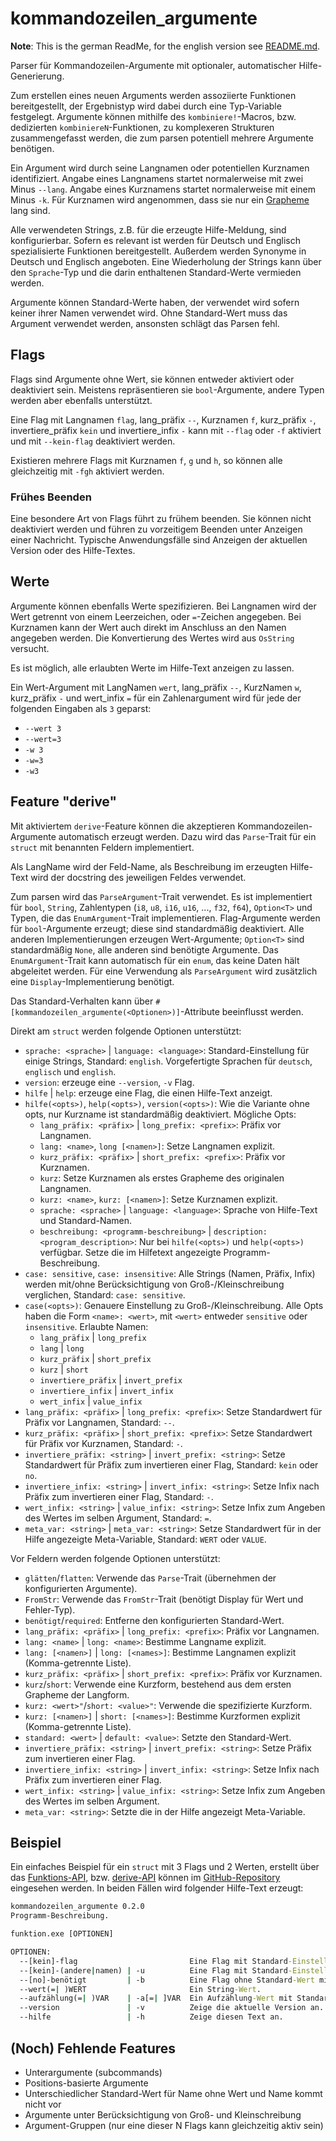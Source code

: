 # kommandozeilen_argumente

__Note__: This is the german ReadMe, for the english version see
[README.md](https://github.com/spamviech/kommandozeilen_argumente/blob/main/README.md).

Parser für Kommandozeilen-Argumente mit optionaler, automatischer Hilfe-Generierung.

Zum erstellen eines neuen Arguments werden assoziierte Funktionen bereitgestellt,
der Ergebnistyp wird dabei durch eine Typ-Variable festgelegt.
Argumente können mithilfe des `kombiniere!`-Macros, bzw. dedizierten `kombiniereN`-Funktionen,
zu komplexeren Strukturen zusammengefasst werden,
die zum parsen potentiell mehrere Argumente benötigen.

Ein Argument wird durch seine Langnamen oder potentiellen Kurznamen identifiziert.
Angabe eines Langnamens startet normalerweise mit zwei Minus `--lang`.
Angabe eines Kurznamens startet normalerweise mit einem Minus `-k`.
Für Kurznamen wird angenommen, dass sie nur ein
[Grapheme](https://docs.rs/unicode-segmentation/1.8.0/unicode_segmentation/trait.UnicodeSegmentation.html#tymethod.graphemes)
lang sind.

Alle verwendeten Strings, z.B. für die erzeugte Hilfe-Meldung, sind konfigurierbar.
Sofern es relevant ist werden für Deutsch und Englisch spezialisierte Funktionen bereitgestellt.
Außerdem werden Synonyme in Deutsch und Englisch angeboten.
Eine Wiederholung der Strings kann über den `Sprache`-Typ und die darin enthaltenen
Standard-Werte vermieden werden.

Argumente können Standard-Werte haben, der verwendet wird sofern keiner ihrer Namen verwendet wird.
Ohne Standard-Wert muss das Argument verwendet werden, ansonsten schlägt das Parsen fehl.

## Flags

Flags sind Argumente ohne Wert, sie können entweder aktiviert oder deaktiviert sein.
Meistens repräsentieren sie `bool`-Argumente, andere Typen werden aber ebenfalls unterstützt.

Eine Flag mit Langnamen `flag`, lang_präfix `--`, Kurznamen `f`, kurz_präfix `-`,
invertiere_präfix `kein` und invertiere_infix `-` kann mit `--flag` oder `-f` aktiviert
und mit `--kein-flag` deaktiviert werden.

Existieren mehrere Flags mit Kurznamen `f`, `g` und `h`,
so können alle gleichzeitig mit `-fgh` aktiviert werden.

### Frühes Beenden

Eine besondere Art von Flags führt zu frühem beenden.
Sie können nicht deaktiviert werden und führen zu vorzeitigem Beenden unter Anzeigen einer Nachricht.
Typische Anwendungsfälle sind Anzeigen der aktuellen Version oder des Hilfe-Textes.

## Werte

Argumente können ebenfalls Werte spezifizieren.
Bei Langnamen wird der Wert getrennt von einem Leerzeichen, oder `=`-Zeichen angegeben.
Bei Kurznamen kann der Wert auch direkt im Anschluss an den Namen angegeben werden.
Die Konvertierung des Wertes wird aus `OsString` versucht.

Es ist möglich, alle erlaubten Werte im Hilfe-Text anzeigen zu lassen.

Ein Wert-Argument mit LangNamen `wert`, lang_präfix `--`, KurzNamen `w`, kurz_präfix `-` und
wert_infix `=` für ein Zahlenargument wird für jede der folgenden Eingaben als `3` geparst:

- `--wert 3`
- `--wert=3`
- `-w 3`
- `-w=3`
- `-w3`

## Feature "derive"

Mit aktiviertem `derive`-Feature können die akzeptieren Kommandozeilen-Argumente
automatisch erzeugt werden.
Dazu wird das `Parse`-Trait für ein `struct` mit benannten Feldern implementiert.

Als LangName wird der Feld-Name, als Beschreibung im erzeugten Hilfe-Text wird
der docstring des jeweiligen Feldes verwendet.

Zum parsen wird das `ParseArgument`-Trait verwendet.
Es ist implementiert für `bool`, `String`, Zahlentypen (`i8`, `u8`, `i16`, `u16`, ..., `f32`, `f64`),
`Option<T>` und Typen, die das `EnumArgument`-Trait implementieren.
Flag-Argumente werden für `bool`-Argumente erzeugt; diese sind standardmäßig deaktiviert.
Alle anderen Implementierungen erzeugen Wert-Argumente; `Option<T>` sind standardmäßig `None`,
alle anderen sind benötigte Argumente.
Das `EnumArgument`-Trait kann automatisch für ein `enum`, das keine Daten hält abgeleitet werden.
Für eine Verwendung als `ParseArgument` wird zusätzlich eine `Display`-Implementierung benötigt.

Das Standard-Verhalten kann über `#[kommandozeilen_argumente(<Optionen>)]`-Attribute beeinflusst werden.

Direkt am `struct` werden folgende Optionen unterstützt:

- `sprache: <sprache>` | `language: <language>`:
  Standard-Einstellung für einige Strings, Standard: `english`.
  Vorgefertigte Sprachen für `deutsch`, `englisch` und `english`.
- `version`: erzeuge eine `--version`, `-v` Flag.
- `hilfe` | `help`: erzeuge eine Flag, die einen Hilfe-Text anzeigt.
- `hilfe(<opts>)`, `help(<opts>)`, `version(<opts>)`:
  Wie die Variante ohne opts, nur Kurzname ist standardmäßig deaktiviert. Mögliche Opts:
  - `lang_präfix: <präfix>` | `long_prefix: <prefix>`: Präfix vor Langnamen.
  - `lang: <name>`, `long [<namen>]`: Setze Langnamen explizit.
  - `kurz_präfix: <präfix>` | `short_prefix: <prefix>`: Präfix vor Kurznamen.
  - `kurz`: Setze Kurznamen als erstes Grapheme des originalen Langnamen.
  - `kurz: <name>`, `kurz: [<namen>]`: Setze Kurznamen explizit.
  - `sprache: <sprache>` | `language: <language>`: Sprache von Hilfe-Text und Standard-Namen.
  - `beschreibung: <programm-beschreibung>` | `description: <program_description>`:
    Nur bei `hilfe(<opts>)` und `help(<opts>)` verfügbar.
    Setze die im Hilfetext angezeigte Programm-Beschreibung.
- `case: sensitive`, `case: insensitive`:
  Alle Strings (Namen, Präfix, Infix) werden mit/ohne Berücksichtigung von
  Groß-/Kleinschreibung verglichen, Standard: `case: sensitive`.
- `case(<opts>)`:
  Genauere Einstellung zu Groß-/Kleinschreibung. Alle Opts haben die Form `<name>: <wert>`,
  mit `<wert>` entweder `sensitive` oder `insensitive`. Erlaubte Namen:
  - `lang_präfix` | `long_prefix`
  - `lang` | `long`
  - `kurz_präfix` | `short_prefix`
  - `kurz` | `short`
  - `invertiere_präfix` | `invert_prefix`
  - `invertiere_infix` | `invert_infix`
  - `wert_infix` | `value_infix`
- `lang_präfix: <präfix>` | `long_prefix: <prefix>`:
  Setze Standardwert für Präfix vor Langnamen, Standard: `--`.
- `kurz_präfix: <präfix>` | `short_prefix: <prefix>`:
  Setze Standardwert für Präfix vor Kurznamen, Standard: `-`.
- `invertiere_präfix: <string>` | `invert_prefix: <string>`:
  Setze Standardwert für Präfix zum invertieren einer Flag, Standard: `kein` oder `no`.
- `invertiere_infix: <string>` | `invert_infix: <string>`:
  Setze Infix nach Präfix zum invertieren einer Flag, Standard: `-`.
- `wert_infix: <string>` | `value_infix: <string>`:
  Setze Infix zum Angeben des Wertes im selben Argument, Standard: `=`.
- `meta_var: <string>` | `meta_var: <string>`:
  Setze Standardwert für in der Hilfe angezeigte Meta-Variable, Standard: `WERT` oder `VALUE`.

Vor Feldern werden folgende Optionen unterstützt:

- `glätten`/`flatten`: Verwende das `Parse`-Trait (übernehmen der konfigurierten Argumente).
- `FromStr`: Verwende das `FromStr`-Trait (benötigt Display für Wert und Fehler-Typ).
- `benötigt`/`required`: Entferne den konfigurierten Standard-Wert.
- `lang_präfix: <präfix>` | `long_prefix: <prefix>`: Präfix vor Langnamen.
- `lang: <name>` | `long: <name>`: Bestimme Langname explizit.
- `lang: [<namen>]` | `long: [<names>]`: Bestimme Langnamen explizit (Komma-getrennte Liste).
- `kurz_präfix: <präfix>` | `short_prefix: <prefix>`: Präfix vor Kurznamen.
- `kurz`/`short`: Verwende eine Kurzform, bestehend aus dem ersten Grapheme der Langform.
- `kurz: <wert>"`/`short: <value>"`: Verwende die spezifizierte Kurzform.
- `kurz: [<namen>]` | `short: [<names>]`: Bestimme Kurzformen explizit (Komma-getrennte Liste).
- `standard: <wert>` | `default: <value>`: Setzte den Standard-Wert.
- `invertiere_präfix: <string>` | `invert_prefix: <string>`: Setze Präfix zum invertieren einer Flag.
- `invertiere_infix: <string>` | `invert_infix: <string>`:
  Setze Infix nach Präfix zum invertieren einer Flag.
- `wert_infix: <string>` | `value_infix: <string>`:
  Setze Infix zum Angeben des Wertes im selben Argument.
- `meta_var: <string>`: Setzte die in der Hilfe angezeigt Meta-Variable.

## Beispiel

Ein einfaches Beispiel für ein `struct` mit 3 Flags und 2 Werten, erstellt über das
[Funktions-API](https://github.com/spamviech/kommandozeilen_argumente/blob/main/examples/funktion.rs),
bzw. [derive-API](https://github.com/spamviech/kommandozeilen_argumente/blob/main/examples/derive.rs)
können im [GitHub-Repository](https://github.com/spamviech/kommandozeilen_argumente/) eingesehen werden.
In beiden Fällen wird folgender Hilfe-Text erzeugt:

```cmd
kommandozeilen_argumente 0.2.0
Programm-Beschreibung.

funktion.exe [OPTIONEN]

OPTIONEN:
  --[kein]-flag                         Eine Flag mit Standard-Einstellungen [Standard: false]  
  --[kein]-(andere|namen) | -u          Eine Flag mit Standard-Einstellungen [Standard: false]  
  --[no]-benötigt         | -b          Eine Flag ohne Standard-Wert mit alternativem Präfix zum invertieren.
  --wert(=| )WERT                       Ein String-Wert.
  --aufzählung(=| )VAR    | -a[=| ]VAR  Ein Aufzählung-Wert mit Standard-Wert und alternativer Meta-Variable. [Erlaubte Werte: Eins, Zwei, Drei | Standard: Zwei]
  --version               | -v          Zeige die aktuelle Version an.
  --hilfe                 | -h          Zeige diesen Text an.
```

## (Noch) Fehlende Features

- Unterargumente (subcommands)
- Positions-basierte Argumente
- Unterschiedlicher Standard-Wert für Name ohne Wert und Name kommt nicht vor
- Argumente unter Berücksichtigung von Groß- und Kleinschreibung
- Argument-Gruppen (nur eine dieser N Flags kann gleichzeitig aktiv sein)
